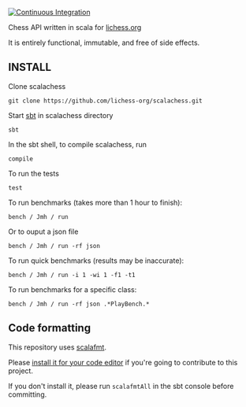 [![Continuous Integration](https://github.com/ornicar/scalachess/actions/workflows/ci.yml/badge.svg)](https://github.com/ornicar/scalachess/actions/workflows/ci.yml)

Chess API written in scala for [lichess.org](https://lichess.org)

It is entirely functional, immutable, and free of side effects.

INSTALL
-------

Clone scalachess

    git clone https://github.com/lichess-org/scalachess.git

Start [sbt](http://www.scala-sbt.org/download.html) in scalachess directory

    sbt

In the sbt shell, to compile scalachess, run

    compile

To run the tests

    test

To run benchmarks (takes more than 1 hour to finish):

    bench / Jmh / run

Or to ouput a json file

    bench / Jmh / run -rf json

To run quick benchmarks (results may be inaccurate):

    bench / Jmh / run -i 1 -wi 1 -f1 -t1

To run benchmarks for a specific class:

    bench / Jmh / run -rf json .*PlayBench.*

Code formatting
---------------

This repository uses [scalafmt](https://scalameta.org/scalafmt/).

Please [install it for your code editor](https://scalameta.org/scalafmt/docs/installation.html)
if you're going to contribute to this project.

If you don't install it, please run `scalafmtAll` in the sbt console before committing.
